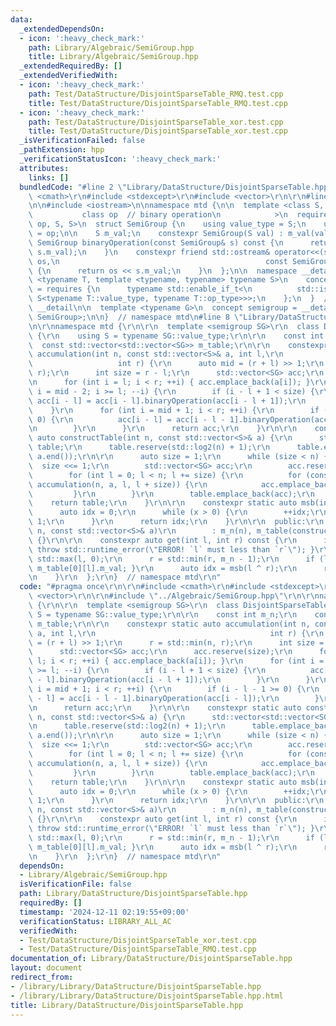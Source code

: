 ```yaml
---
data:
  _extendedDependsOn:
  - icon: ':heavy_check_mark:'
    path: Library/Algebraic/SemiGroup.hpp
    title: Library/Algebraic/SemiGroup.hpp
  _extendedRequiredBy: []
  _extendedVerifiedWith:
  - icon: ':heavy_check_mark:'
    path: Test/DataStructure/DisjointSparseTable_RMQ.test.cpp
    title: Test/DataStructure/DisjointSparseTable_RMQ.test.cpp
  - icon: ':heavy_check_mark:'
    path: Test/DataStructure/DisjointSparseTable_xor.test.cpp
    title: Test/DataStructure/DisjointSparseTable_xor.test.cpp
  _isVerificationFailed: false
  _pathExtension: hpp
  _verificationStatusIcon: ':heavy_check_mark:'
  attributes:
    links: []
  bundledCode: "#line 2 \"Library/DataStructure/DisjointSparseTable.hpp\"\n\r\n#include\
    \ <cmath>\r\n#include <stdexcept>\r\n#include <vector>\r\n\r\n#line 2 \"Library/Algebraic/SemiGroup.hpp\"\
    \n\n#include <iostream>\n\nnamespace mtd {\n\n  template <class S,  // set\n \
    \           class op  // binary operation\n            >\n  requires std::is_invocable_r_v<S,\
    \ op, S, S>\n  struct SemiGroup {\n    using value_type = S;\n    using op_type\
    \ = op;\n\n    S m_val;\n    constexpr SemiGroup(S val) : m_val(val) {}\n    constexpr\
    \ SemiGroup binaryOperation(const SemiGroup& s) const {\n      return op()(m_val,\
    \ s.m_val);\n    }\n    constexpr friend std::ostream& operator<<(std::ostream&\
    \ os,\n                                              const SemiGroup<S, op>& s)\
    \ {\n      return os << s.m_val;\n    }\n  };\n\n  namespace __detail {\n    template\
    \ <typename T, template <typename, typename> typename S>\n    concept is_specialization_of\
    \ = requires {\n      typename std::enable_if_t<\n          std::is_same_v<T,\
    \ S<typename T::value_type, typename T::op_type>>>;\n    };\n  }  // namespace\
    \ __detail\n\n  template <typename G>\n  concept semigroup = __detail::is_specialization_of<G,\
    \ SemiGroup>;\n\n}  // namespace mtd\n#line 8 \"Library/DataStructure/DisjointSparseTable.hpp\"\
    \n\r\nnamespace mtd {\r\n\r\n  template <semigroup SG>\r\n  class DisjointSparseTable\
    \ {\r\n    using S = typename SG::value_type;\r\n\r\n    const int m_n;\r\n  \
    \  const std::vector<std::vector<SG>> m_table;\r\n\r\n    constexpr static auto\
    \ accumulation(int n, const std::vector<S>& a, int l,\r\n                    \
    \                   int r) {\r\n      auto mid = (r + l) >> 1;\r\n      r = std::min(n,\
    \ r);\r\n      int size = r - l;\r\n      std::vector<SG> acc;\r\n      acc.reserve(size);\r\
    \n      for (int i = l; i < r; ++i) { acc.emplace_back(a[i]); }\r\n      for (int\
    \ i = mid - 2; i >= l; --i) {\r\n        if (i - l + 1 < size) {\r\n         \
    \ acc[i - l] = acc[i - l].binaryOperation(acc[i - l + 1]);\r\n        }\r\n  \
    \    }\r\n      for (int i = mid + 1; i < r; ++i) {\r\n        if (i - l - 1 >=\
    \ 0) {\r\n          acc[i - l] = acc[i - l - 1].binaryOperation(acc[i - l]);\r\
    \n        }\r\n      }\r\n      return acc;\r\n    }\r\n\r\n    constexpr static\
    \ auto constructTable(int n, const std::vector<S>& a) {\r\n      std::vector<std::vector<SG>>\
    \ table;\r\n      table.reserve(std::log2(n) + 1);\r\n      table.emplace_back(a.begin(),\
    \ a.end());\r\n\r\n      auto size = 1;\r\n      while (size < n) {\r\n      \
    \  size <<= 1;\r\n        std::vector<SG> acc;\r\n        acc.reserve(n);\r\n\
    \        for (int l = 0; l < n; l += size) {\r\n          for (const auto& x :\
    \ accumulation(n, a, l, l + size)) {\r\n            acc.emplace_back(x);\r\n \
    \         }\r\n        }\r\n        table.emplace_back(acc);\r\n      }\r\n  \
    \    return table;\r\n    }\r\n\r\n    constexpr static auto msb(int x) {\r\n\
    \      auto idx = 0;\r\n      while (x > 0) {\r\n        ++idx;\r\n        x >>=\
    \ 1;\r\n      }\r\n      return idx;\r\n    }\r\n\r\n  public:\r\n    DisjointSparseTable(int\
    \ n, const std::vector<S>& a)\r\n        : m_n(n), m_table(constructTable(n, a))\
    \ {}\r\n\r\n    constexpr auto get(int l, int r) const {\r\n      if (r < l) {\
    \ throw std::runtime_error(\"ERROR! `l` must less than `r`\"); }\r\n      l =\
    \ std::max(l, 0);\r\n      r = std::min(r, m_n - 1);\r\n      if (l == r) { return\
    \ m_table[0][l].m_val; }\r\n      auto idx = msb(l ^ r);\r\n      return m_table[idx][l].binaryOperation(m_table[idx][r]).m_val;\r\
    \n    }\r\n  };\r\n}  // namespace mtd\r\n"
  code: "#pragma once\r\n\r\n#include <cmath>\r\n#include <stdexcept>\r\n#include\
    \ <vector>\r\n\r\n#include \"../Algebraic/SemiGroup.hpp\"\r\n\r\nnamespace mtd\
    \ {\r\n\r\n  template <semigroup SG>\r\n  class DisjointSparseTable {\r\n    using\
    \ S = typename SG::value_type;\r\n\r\n    const int m_n;\r\n    const std::vector<std::vector<SG>>\
    \ m_table;\r\n\r\n    constexpr static auto accumulation(int n, const std::vector<S>&\
    \ a, int l,\r\n                                       int r) {\r\n      auto mid\
    \ = (r + l) >> 1;\r\n      r = std::min(n, r);\r\n      int size = r - l;\r\n\
    \      std::vector<SG> acc;\r\n      acc.reserve(size);\r\n      for (int i =\
    \ l; i < r; ++i) { acc.emplace_back(a[i]); }\r\n      for (int i = mid - 2; i\
    \ >= l; --i) {\r\n        if (i - l + 1 < size) {\r\n          acc[i - l] = acc[i\
    \ - l].binaryOperation(acc[i - l + 1]);\r\n        }\r\n      }\r\n      for (int\
    \ i = mid + 1; i < r; ++i) {\r\n        if (i - l - 1 >= 0) {\r\n          acc[i\
    \ - l] = acc[i - l - 1].binaryOperation(acc[i - l]);\r\n        }\r\n      }\r\
    \n      return acc;\r\n    }\r\n\r\n    constexpr static auto constructTable(int\
    \ n, const std::vector<S>& a) {\r\n      std::vector<std::vector<SG>> table;\r\
    \n      table.reserve(std::log2(n) + 1);\r\n      table.emplace_back(a.begin(),\
    \ a.end());\r\n\r\n      auto size = 1;\r\n      while (size < n) {\r\n      \
    \  size <<= 1;\r\n        std::vector<SG> acc;\r\n        acc.reserve(n);\r\n\
    \        for (int l = 0; l < n; l += size) {\r\n          for (const auto& x :\
    \ accumulation(n, a, l, l + size)) {\r\n            acc.emplace_back(x);\r\n \
    \         }\r\n        }\r\n        table.emplace_back(acc);\r\n      }\r\n  \
    \    return table;\r\n    }\r\n\r\n    constexpr static auto msb(int x) {\r\n\
    \      auto idx = 0;\r\n      while (x > 0) {\r\n        ++idx;\r\n        x >>=\
    \ 1;\r\n      }\r\n      return idx;\r\n    }\r\n\r\n  public:\r\n    DisjointSparseTable(int\
    \ n, const std::vector<S>& a)\r\n        : m_n(n), m_table(constructTable(n, a))\
    \ {}\r\n\r\n    constexpr auto get(int l, int r) const {\r\n      if (r < l) {\
    \ throw std::runtime_error(\"ERROR! `l` must less than `r`\"); }\r\n      l =\
    \ std::max(l, 0);\r\n      r = std::min(r, m_n - 1);\r\n      if (l == r) { return\
    \ m_table[0][l].m_val; }\r\n      auto idx = msb(l ^ r);\r\n      return m_table[idx][l].binaryOperation(m_table[idx][r]).m_val;\r\
    \n    }\r\n  };\r\n}  // namespace mtd\r\n"
  dependsOn:
  - Library/Algebraic/SemiGroup.hpp
  isVerificationFile: false
  path: Library/DataStructure/DisjointSparseTable.hpp
  requiredBy: []
  timestamp: '2024-12-11 02:19:55+09:00'
  verificationStatus: LIBRARY_ALL_AC
  verifiedWith:
  - Test/DataStructure/DisjointSparseTable_xor.test.cpp
  - Test/DataStructure/DisjointSparseTable_RMQ.test.cpp
documentation_of: Library/DataStructure/DisjointSparseTable.hpp
layout: document
redirect_from:
- /library/Library/DataStructure/DisjointSparseTable.hpp
- /library/Library/DataStructure/DisjointSparseTable.hpp.html
title: Library/DataStructure/DisjointSparseTable.hpp
---
```

